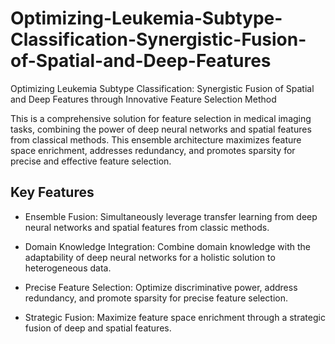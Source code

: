 # Optimizing-Leukemia-Subtype-Classification-Synergistic-Fusion-of-Spatial-and-Deep-Features
Optimizing Leukemia Subtype Classification: Synergistic Fusion of Spatial and Deep Features through Innovative Feature Selection Method

This is a comprehensive solution for feature selection in medical imaging tasks, combining the power of deep neural networks and spatial features from classical methods. This ensemble architecture maximizes feature space enrichment, addresses redundancy, and promotes sparsity for precise and effective feature selection.

## Key Features

- Ensemble Fusion: Simultaneously leverage transfer learning from deep neural networks and spatial features from classic methods.
  
- Domain Knowledge Integration: Combine domain knowledge with the adaptability of deep neural networks for a holistic solution to heterogeneous data.

- Precise Feature Selection: Optimize discriminative power, address redundancy, and promote sparsity for precise feature selection.

- Strategic Fusion: Maximize feature space enrichment through a strategic fusion of deep and spatial features.
